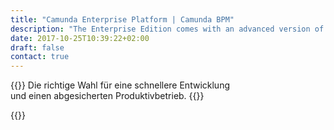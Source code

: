 ```yaml
---
title: "Camunda Enterprise Platform | Camunda BPM"
description: "The Enterprise Edition comes with an advanced version of Cockpit that includes many advanced features to ensure smooth and reliable business process automation."
date: 2017-10-25T10:39:22+02:00
draft: false
contact: true
---
```


{{<highlight title="Camunda Enterprise Platform" btn="Free Trial" btnlink="/de/download/enterprise/" btn2="Mit einem Experten sprechen" btn2link="#contact">}}
	Die richtige Wahl für eine schnellere Entwicklung<br> und einen abgesicherten Produktivbetrieb.
{{</highlight>}}

{{<enterprise>}}
